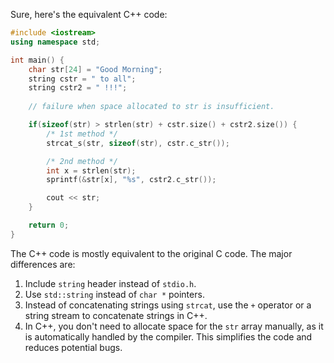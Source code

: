 Sure, here's the equivalent C++ code:

```cpp
#include <iostream>
using namespace std;

int main() {
    char str[24] = "Good Morning";
    string cstr = " to all";
    string cstr2 = " !!!";
    
    // failure when space allocated to str is insufficient.

    if(sizeof(str) > strlen(str) + cstr.size() + cstr2.size()) {
        /* 1st method */
        strcat_s(str, sizeof(str), cstr.c_str());

        /* 2nd method */
        int x = strlen(str);
        sprintf(&str[x], "%s", cstr2.c_str());

        cout << str;
    }

    return 0;
}
```

The C++ code is mostly equivalent to the original C code. The major differences are:
1. Include `string` header instead of `stdio.h`.
2. Use `std::string` instead of `char *` pointers.
3. Instead of concatenating strings using `strcat`, use the `+` operator or a string stream to concatenate strings in C++.
4. In C++, you don't need to allocate space for the `str` array manually, as it is automatically handled by the compiler. This simplifies the code and reduces potential bugs.
